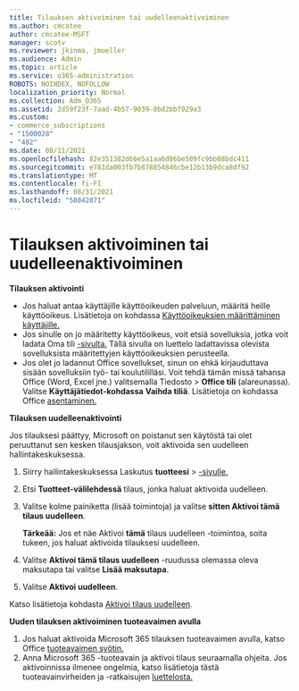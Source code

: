 ```yaml
---
title: Tilauksen aktivoiminen tai uudelleenaktivoiminen
ms.author: cmcatee
author: cmcatee-MSFT
manager: scotv
ms.reviewer: jkinma, jmueller
ms.audience: Admin
ms.topic: article
ms.service: o365-administration
ROBOTS: NOINDEX, NOFOLLOW
localization_priority: Normal
ms.collection: Adm_O365
ms.assetid: 2d59f23f-7aad-4b57-9039-0bd2bbf929a3
ms.custom:
- commerce_subscriptions
- "1500028"
- "482"
ms.date: 08/11/2021
ms.openlocfilehash: 82e351382d66e5a1aa6d86be509fc9bb08bdc411
ms.sourcegitcommit: e781da003fb7b878854846cbe12b13b9dca8df92
ms.translationtype: MT
ms.contentlocale: fi-FI
ms.lasthandoff: 08/31/2021
ms.locfileid: "58842871"
---
```

# <a name="activate-or-reactivate-a-subscription"></a>Tilauksen aktivoiminen tai uudelleenaktivoiminen

**Tilauksen aktivointi**

- Jos haluat antaa käyttäjille käyttöoikeuden palveluun, määritä heille käyttöoikeus. Lisätietoja on kohdassa [Käyttöoikeuksien määrittäminen käyttäjille.](https://docs.microsoft.com/microsoft-365/admin/manage/assign-licenses-to-users)
- Jos sinulle on jo määritetty käyttöoikeus, voit etsiä sovelluksia, jotka voit ladata Oma tili [-sivulta.](https://portal.office.com/account/#installs) Tällä sivulla on luettelo ladattavissa olevista sovelluksista määritettyjen käyttöoikeuksien perusteella.
- Jos olet jo ladannut Office sovellukset, sinun on ehkä kirjauduttava sisään sovelluksiin työ- tai koulutililläsi. Voit tehdä tämän missä tahansa Office (Word, Excel jne.) valitsemalla Tiedosto   >  **Office tili** (alareunassa). Valitse **Käyttäjätiedot-kohdassa** **Vaihda tiliä**. Lisätietoja on kohdassa Office [asentaminen.](https://docs.microsoft.com/microsoft-365/admin/setup/install-applications)

**Tilauksen uudelleenaktivointi**

Jos tilauksesi päättyy, Microsoft on poistanut sen käytöstä tai olet peruuttanut sen kesken tilausjakson, voit aktivoida sen uudelleen hallintakeskuksessa.
  
1. Siirry hallintakeskuksessa Laskutus **tuotteesi**  >  [-sivulle.](https://go.microsoft.com/fwlink/p/?linkid=842054)
2. Etsi **Tuotteet-välilehdessä** tilaus, jonka haluat aktivoida uudelleen.
3. Valitse kolme painiketta (lisää toimintoja) ja valitse **sitten Aktivoi tämä tilaus uudelleen**.

    **Tärkeää:** Jos et näe Aktivoi **tämä** tilaus uudelleen -toimintoa, [](https://go.microsoft.com/fwlink/p/?linkid=518322) soita tukeen, jos haluat aktivoida tilauksesi uudelleen.

4. Valitse **Aktivoi tämä tilaus uudelleen** -ruudussa olemassa oleva maksutapa tai valitse **Lisää maksutapa**.
5. Valitse **Aktivoi uudelleen**.

Katso lisätietoja kohdasta [Aktivoi tilaus uudelleen](https://docs.microsoft.com/microsoft-365/commerce/subscriptions/reactivate-your-subscription).

**Uuden tilauksen aktivoiminen tuoteavaimen avulla**

1. Jos haluat aktivoida Microsoft 365 tilauksen tuoteavaimen avulla, katso Office [tuoteavaimen syötin.](https://support.office.com/article/where-to-enter-your-office-product-key-0a82e5ae-739e-4b92-a6f4-2ec780c185db)
2. Anna Microsoft 365 -tuoteavain ja aktivoi tilaus seuraamalla ohjeita. Jos aktivoinnissa ilmenee ongelmia, katso lisätietoja tästä tuoteavainvirheiden ja -ratkaisujen [luettelosta.](https://docs.microsoft.com/microsoft-365/commerce/product-key-errors-and-solutions)